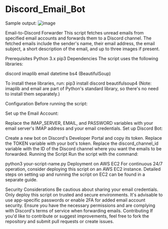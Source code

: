 # Discord_Email_Bot
Sample output: 
![image](https://github.com/AhmerGo/Discord_Email_Bot/assets/146684126/524ef3a1-8bdc-4320-856e-66d26cdb0834)



Email-to-Discord Forwarder
This script fetches unread emails from specified email accounts and forwards them to a Discord channel. The fetched emails include the sender's name, their email address, the email subject, a short description of the email, and up to three images if present.

Prerequisites
Python 3.x
pip3
Dependencies
The script uses the following libraries:

discord
imaplib
email
datetime
bs4 (BeautifulSoup)


To install these libraries, run:
pip3 install discord beautifulsoup4
(Note: imaplib and email are part of Python's standard library, so there's no need to install them separately.)

Configuration
Before running the script:

Set up the Email Account:

Replace the IMAP_SERVER, EMAIL, and PASSWORD variables with your email server's IMAP address and your email credentials.
Set up Discord Bot:

Create a new bot on Discord's Developer Portal and copy its token.
Replace the TOKEN variable with your bot's token.
Replace the discord_channel_id variable with the ID of the Discord channel where you want the emails to be forwarded.
Running the Script
Run the script with the command:

python3 your-script-name.py
Deployment on AWS EC2
For continuous 24/7 operation, consider deploying this script on an AWS EC2 instance. Detailed steps on setting up and running the script on EC2 can be found in a separate guide.

Security Considerations
Be cautious about sharing your email credentials. Only deploy this script on trusted and secure environments.
It's advisable to use app-specific passwords or enable 2FA for added email account security.
Ensure you have the necessary permissions and are complying with Discord's terms of service when forwarding emails.
Contributing
If you'd like to contribute or suggest improvements, feel free to fork the repository and submit pull requests or create issues.

